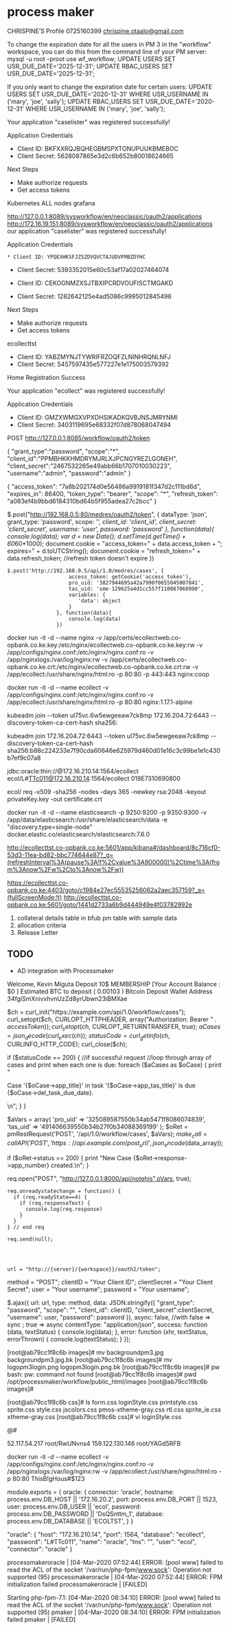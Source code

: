 # process maker

CHRISPINE’S Profile 0725160399 chrispine.otaalo@gmail.com

To change the expiration date for all the users in PM 3 in the "workflow" workspace, you can do this from the command line of your PM server:
mysql -u root -proot
use wf_workflow;
UPDATE USERS SET USR_DUE_DATE='2025-12-31';
UPDATE RBAC_USERS SET USR_DUE_DATE='2025-12-31';

If you only want to change the expiration date for certain users:
UPDATE USERS SET USR_DUE_DATE='2020-12-31' WHERE USR_USERNAME IN ('mary', 'joe', 'sally');
UPDATE RBAC_USERS SET USR_DUE_DATE='2020-12-31' WHERE USR_USERNAME IN ('mary', 'joe', 'sally');


Your application "caselister" was registered successfully!

Application Credentials

  * Client ID: BKFXXRQJBQHEGBMSPXTONUPUUKBMEBOC
  * Client Secret: 5628087865e3d2c6b652b80018624665

Next Steps

  * Make authorize requests
  * Get access tokens

Kubernetes ALL nodes grafana

http://127.0.0.1:8089/sysworkflow/en/neoclassic/oauth2/applications
http://172.16.19.151:8089/sysworkflow/en/neoclassic/oauth2/applications
our application "caselister" was registered successfully!

Application Credentials

    * Client ID: YPQEXHKSFJZSZDVQVCTAJUDVFMBZDYHC
  * Client Secret: 5393352015e60c53af17a02027464074

  * Client ID: CEKOGNMZXSJTBXIPCRDVOUFISCTMGAKD
  * Client Secret: 1282642125e4ad5086c9995012845496

Next Steps

  * Make authorize requests
  * Get access tokens


ecollecttst
 * Client ID: YABZMYNJTYWRIFRZOQFZLNINHRQNLNFJ
* Client Secret: 5457597435e577227e1e175003579392

Home
Registration Success


Your application "ecollect" was registered successfully!

Application Credentials

  * Client ID: GMZXWMGXVPXDHSIKADKQVBJNSJMRYNMI
  * Client Secret: 3403119695e68332f07d878068047494

POST http://127.0.0.1:8085/workflow/oauth2/token

{
      "grant_type":"password",
      "scope":"*",   
      "client_id":"PPMBHKKHMDRYMJRLXJPCNGYREZLGONEH",
      "client_secret":"2467532265e49abb66b1707010030223",
      "username":"admin",
      "password":"admin"
}

{
    "access_token": "7a8b202174d0e56486a9919181f347d2c111bd6d",
    "expires_in": 86400,
    "token_type": "bearer",
    "scope": "*",
    "refresh_token": "a083ef4b9bbd6184310bd64b5f955adea27c2bcc"
}


$.post("http://192.168.0.5:80/medres/oauth2/token", {
        dataType: 'json',
        grant_type: 'password',
        scope: '*',
        client_id: 'client_id',
        client_secret: 'client_secret',
        username: 'user',
        password: 'password'
    }, function(data){
        console.log(data);
        var d = new Date();
        d.setTime(d.getTime() + 60*60*1000);
        document.cookie = "access_token="  + data.access_token  + "; expires=" + d.toUTCString();
        document.cookie = "refresh_token=" + data.refresh_token; //refresh token doesn't expire 
    })


    $.post('http://192.168.0.5/api/1.0/medres/cases', {
                        access_token: getCookie('access_token'),
                        pro_uid: '3827944695a42a7990f0655045007841',
                        tas_uid: 'sme-129625a4d1cc557f110087068990',
                        variables: {
                           'data': object
                        }
                    }, function(data){
                        console.log(data)
                    })


docker run -it -d --name nginx -v /app/certs/ecollectweb.co-opbank.co.ke.key:/etc/nginx/ecollectweb.co-opbank.co.ke.key:rw -v /app/configs/nginx.conf:/etc/nginx/nginx.conf:ro -v /app/nginxlogs:/var/log/nginx:rw -v /app/certs/ecollectweb.co-opbank.co.ke.crt:/etc/nginx/ecollectweb.co-opbank.co.ke.crt:rw -v /app/ecollect:/usr/share/nginx/html:ro -p 80:80 -p 443:443 nginx:coop


docker run -it -d --name ecollect -v /app/configs/nginx.conf:/etc/nginx/nginx.conf:ro -v /app/ecollect:/usr/share/nginx/html:ro -p 80:80 nginx:1.17.1-alpine

kubeadm join --token ul75vc.6w5ewgeeaw7ck8mp 172.16.204.72:6443 --discovery-token-ca-cert-hash sha256:<hash>

kubeadm join 172.16.204.72:6443 --token ul75vc.6w5ewgeeaw7ck8mp --discovery-token-ca-cert-hash sha256:b88c224233e7f90cda60646e625979d460d01e16c3c99be1e1c430b7ef9c07a8


jdbc:oracle:thin://@172.16.210.14:1564/ecollect
ecol/L#TTc011@172.16.210.14:1564/ecollect
019E7310690800

ecol/
req -x509 -sha256 -nodes -days 365 -newkey rsa:2048 -keyout privateKey.key -out certificate.crt

docker run -it -d --name elasticsearch -p 9250:9200 -p 9350:9300 -v /app/data/elasticsearch:/usr/share/elasticsearch/data -e "discovery.type=single-node" docker.elastic.co/elasticsearch/elasticsearch:7.6.0

http://ecollecttst.co-opbank.co.ke:5601/app/kibana#/dashboard/8c716cf0-53d3-11ea-bd82-bbc774644e87?_g=(refreshInterval%3A(pause%3A!f%2Cvalue%3A900000)%2Ctime%3A(from%3Anow%2Fw%2Cto%3Anow%2Fw))

https://ecollecttst.co-opbank.co.ke:4403/goto/c1984e27ec55535256062a2aec357159?_a=(fullScreenMode:!t)
http://ecollecttst.co-opbank.co.ke:5601/goto/1441d2733a6b9d444949e4f03782992e

1) collateral details table in bfub
pm table with sample data 
2) allocation criteria
3) Release Letter

TODO
-----------
- AD integration with Processmaker

Welcome, Kevin Miguta
Deposit 10$ MEMBERSHIP
[Your Account Balance : $0 ]
Estimated BTC to deposit ( 0.00103 )
Bitcoin Deposit Wallet Address
34fgiSmXnivxhvnUzZd8yrUbwn23iBMXae


$ch = curl_init("https://example.com/api/1.0/workflow/cases");
curl_setopt($ch, CURLOPT_HTTPHEADER, array("Authorization: Bearer " . $accessToken));
curl_setopt($ch, CURLOPT_RETURNTRANSFER, true);
$aCases = json_decode(curl_exec($ch));
$statusCode = curl_getinfo($ch, CURLINFO_HTTP_CODE);
curl_close($ch);

if ($statusCode == 200) { //if successful request
   //loop through array of cases and print when each one is due:
   foreach ($aCases as $oCase) {
      print "<p>Case '{$oCase->app_title}' in task '{$oCase->app_tas_title}' is due {$oCase->del_task_due_date}.</p>\n";
   }
}


$aVars = array(
   'pro_uid'   => '325089587550b34ab5471f8086074839',
   'tas_uid'   => '491406639550b34b27f0b34088369199'
);
$oRet = pmRestRequest('POST', '/api/1.0/workflow/cases', $aVars);
$make_call = callAPI('POST', 'https://api.example.com/post_url/', json_encode($data_array));

if ($oRet->status == 200) {
   print "New Case {$oRet->response->app_number} created.\n";
}


req.open("POST", "http://127.0.0.1:8000/api/notehis",oVars, true);

    req.onreadystatechange = function() {
      if (req.readyState==4) {
        if (req.responseText) {
          console.log(req.response)
        }
      }
    } // end req
    
    req.send(null);




    url = "http://{server}/{workspace}}/oauth2/token";
method = "POST";
clientID = "Your Client ID";
clientSecret = "Your Client Secret";
user = "Your username";
password = "Your username";

$.ajax({
    url: url,
    type: method,
    data: JSON.stringify({
        "grant_type": "password",
                "scope": "",
                "client_id": clientID,
                "client_secret":clientSecret,
                "username": user,
                "password": password
    }),
    async: false, //with false => sync ; true => async
    contentType: "application/json",
    success: function (data, textStatus) {
       console.log(data);
    },
    error: function (xhr, textStatus, errorThrown) {
        console.log(textStatus);
    }
});   


[root@ab79cc1f8c6b images]# mv backgroundpm3.jpg backgroundpm3.jpg.bk
[root@ab79cc1f8c6b images]# mv logopm3login.png logopm3login.png.bk
[root@ab79cc1f8c6b images]# pw
bash: pw: command not found
[root@ab79cc1f8c6b images]# pwd
/opt/processmaker/workflow/public_html/images
[root@ab79cc1f8c6b images]#

[root@ab79cc1f8c6b css]# ls
form.css      loginStyle.css        printstyle.css  sprite.css     style.css
jscolors.css  pmos-xtheme-gray.css  rtl.css         sprite_ie.css  xtheme-gray.css
[root@ab79cc1f8c6b css]#
vi loginStyle.css

@#


52.117.54.217 root/RwUNvns4
159.122.130.146 root/YAGd5RFB

docker run -it -d --name ecollect -v /app/configs/nginx.conf:/etc/nginx/nginx.conf:ro -v /app/nginxlogs:/var/log/nginx:rw -v /app/ecollect:/usr/share/nginx/html:ro -p 80:80
ThisB!gHous#$123


module.exports = {
    oracle: {
        connector: 'oracle',
        hostname: process.env.DB_HOST || '172.16.20.2',
        port: process.env.DB_PORT || 1523,
        user: process.env.DB_USER || 'ecol',
        password: process.env.DB_PASSWORD || 'DsQSnttm_1',
        database: process.env.DB_DATABASE || 'ECOLTST',
    }
}


"oracle": {
    "host": "172.16.210.14",
    "port": 1564,
    "database": "ecollect",
    "password": "L#TTc011",
    "name": "oracle",
    "tns": "",
    "user": "ecol",
    "connector": "oracle"
  }


processmakeroracle | [04-Mar-2020 07:52:44] ERROR: [pool www] failed to read the ACL of the socket '/var/run/php-fpm/www.sock': Operation not supported (95)
processmakeroracle | [04-Mar-2020 07:52:44] ERROR: FPM initialization failed
processmakeroracle | [FAILED]

Starting php-fpm-7.1: [04-Mar-2020 08:34:10] ERROR: [pool www] failed to read the ACL of the socket '/var/run/php-fpm/www.sock': Operation not supported (95)
pmaker          | [04-Mar-2020 08:34:10] ERROR: FPM initialization failed
pmaker          | [FAILED]




